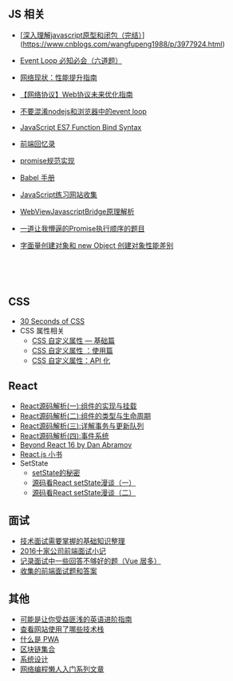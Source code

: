 ## JS 相关

- [[深入理解javascript原型和闭包（完结）](http://www.cnblogs.com/wangfupeng1988/p/3977924.html)](https://www.cnblogs.com/wangfupeng1988/p/3977924.html)

- [Event Loop 必知必会（六道题）](https://zhuanlan.zhihu.com/p/34182184)

- [网络现状：性能提升指南](https://mp.weixin.qq.com/s/dQaEHCcwUvLuvWHcQicYxA)

- [【网络协议】Web协议未来优化指南](https://zhuanlan.zhihu.com/p/33940885?utm_source=wechat_session&amp;utm_medium=social&amp;from=groupmessage)

- [不要混淆nodejs和浏览器中的event loop](https://cnodejs.org/topic/5a9108d78d6e16e56bb80882)

- [JavaScript ES7 Function Bind Syntax](http://blog.jeremyfairbank.com/javascript/javascript-es7-function-bind-syntax/)

- [前端回忆录](https://github.com/Wscats/Good-Text-Share)

- [promise规范实现](https://github.com/kriskowal/q/tree/master/design)

- [Babel 手册](https://github.com/jamiebuilds/babel-handbook)

- [JavaScript练习网站收集](http://www.lixuejiang.me/2016/11/01/JavaScript%E7%9A%84%E7%BB%83%E4%B9%A0%E7%BD%91%E7%AB%99%E6%94%B6%E9%9B%86/)

- [WebViewJavascriptBridge原理解析](https://segmentfault.com/a/1190000008948594)

- [一道让我懵逼的Promise执行顺序的题目](https://www.tuicool.com/articles/Vf22Irm)

- [字面量创建对象和 new Object 创建对象性能差别](https://stackoverflow.com/questions/21545687/javascript-vs-new-object-performance)

  ​

  ​

## CSS

- [30 Seconds of CSS](https://atomiks.github.io/30-seconds-of-css/)
- CSS 属性相关
  - [CSS 自定义属性 — 基础篇](https://mp.weixin.qq.com/s/MDSeTFrktuEFaSnE8He20g)
  - [CSS 自定义属性 ：使用篇](https://mp.weixin.qq.com/s/bEOgUDzjbMfSb56p8IiIuA)
  - [CSS 自定义属性：API 化](https://mp.weixin.qq.com/s/CXRSYJav2pnWIUTerwmfWA)



## React

- [React源码解析(一):组件的实现与挂载](https://juejin.im/post/5983dfbcf265da3e2f7f32de)
- [React源码解析(二):组件的类型与生命周期](https://juejin.im/post/59ca03b9518825177c60d10b)
- [React源码解析(三):详解事务与更新队列](https://juejin.im/post/59cc4c4bf265da0648446ce0)
- [React源码解析(四):事件系统](https://juejin.im/post/5a0cf54ff265da43333df2c4)
- [Beyond React 16 by Dan Abramov](https://juejin.im/post/5a0cf54ff265da43333df2c4)
- [React.js 小书](http://huziketang.com/books/react/)
- SetState
  - [setState的秘密](https://juejin.im/post/599b8f066fb9a0247637d61b)
  - [源码看React setState漫谈（一）](https://segmentfault.com/a/1190000011170740)
  - [源码看React setState漫谈（二）](https://segmentfault.com/a/1190000011184268)

## 面试

- [技术面试需要掌握的基础知识整理](https://github.com/CyC2018/Interview-Notebook)
- [2016十家公司前端面试小记](http://www.cnblogs.com/xxcanghai/p/5205998.html)
- [记录面试中一些回答不够好的题（Vue 居多）](https://juejin.im/post/5a9b8417518825558251ce15)
- [收集的前端面试题和答案](https://github.com/qiu-deqing/FE-interview)



## 其他

- [可能是让你受益匪浅的英语进阶指南](https://github.com/byoungd/English-level-up-tips-for-Chinese)
- [查看网站使用了哪些技术栈](https://www.wappalyzer.com/)
- [什么是 PWA](https://juejin.im/post/5a9e8ad5f265da23a40456d4)
- [区块链集合](https://github.com/chaozh/awesome-blockchain-cn)
- [系统设计](https://github.com/kevingo/system-design-primer-zh-tw)
- [网络编程懒人入门系列文章](http://www.52im.net/thread-1095-1-1.html)